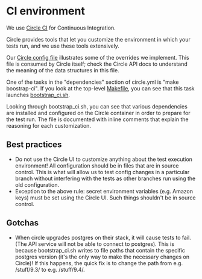 # CI environment

We use [Circle CI](http://www.circleci.com) for Continuous Integration.

Circle provides tools that let you customize the environment in which your tests
run, and we use these tools extensively.

Our [Circle config file](../../circle.yml) illustrates some of the overrides we
implement.  This file is consumed by Circle itself; check the Circle API docs to
understand the meaning of the data structures in this file.

One of the tasks in the "dependencies" section of circle.yml is "make
boostrap-ci".  If you look at the top-level [Makefile](../../Makefile), you can
see that this task launches [bootstrap_ci.sh](../../script/bootstrap_ci.sh).

Looking through bootstrap_ci.sh, you can see that various dependencies are
installed and configured on the Circle container in order to prepare for the
test run.  The file is documented with inline comments that explain the
reasoning for each customization.

## Best practices

* Do not use the Circle UI to customize anything about the test execution
  environment!  All configuration should be in files that are in source
  control. This is what will allow us to test config changes in a particular
  branch without interfering with the tests as other branches run using the old
  configuration.
* Exception to the above rule: secret environment variables (e.g. Amazon keys)
  must be set using the Circle UI.  Such things shouldn't be in source control. 

## Gotchas

* When circle upgrades postgres on their stack, it will cause tests
to fail.  (The API service will not be able to connect to postgres).
This is because bootstrap_ci.sh writes to file paths that contain the specific
postgres version (it's the only way to make the necessary changes on Circle)!
If this happens, the quick fix is to change the path from
e.g. /stuff/9.3/ to e.g. /stuff/9.4/.





